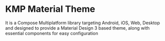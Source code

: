 # KMP Material Theme

It is a Compose Multiplatform library targeting Android, iOS, Web, Desktop and designed to provide a Material Design 3 based theme, along with essential components for easy configuration